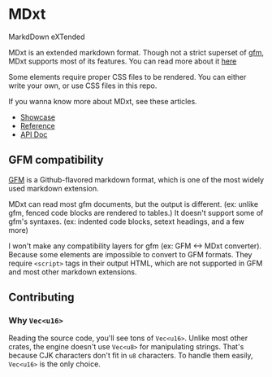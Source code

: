 # MDxt

MarkdDown eXTended

MDxt is an extended markdown format. Though not a strict superset of [gfm], MDxt supports most of its features. You can read more about it [here](#gfm-compatibility)

Some elements require proper CSS files to be rendered. You can either write your own, or use CSS files in this repo.

If you wanna know more about MDxt, see these articles.

- [Showcase]
- [Reference]
- [API Doc]

## GFM compatibility

[GFM] is a Github-flavored markdown format, which is one of the most widely used markdown extension.

MDxt can read most gfm documents, but the output is different. (ex: unlike gfm, fenced code blocks are rendered to tables.) It doesn't support some of gfm's syntaxes. (ex: indented code blocks, setext headings, and a few more)

I won't make any compatibility layers for gfm (ex: GFM <-> MDxt converter). Because some elements are impossible to convert to GFM formats. They require `<script>` tags in their output HTML, which are not supported in GFM and most other markdown extensions.

[GFM]: https://github.github.com/gfm
[Showcase]: showcase.md
[Reference]: https://molla
[my blog]: https://molla
[API Doc]: https://molla

## Contributing

### Why `Vec<u16>`

Reading the source code, you'll see tons of `Vec<u16>`. Unlike most other crates, the engine doesn't use `Vec<u8>` for manipulating strings. That's because CJK characters don't fit in `u8` characters. To handle them easily, `Vec<u16>` is the only choice.

